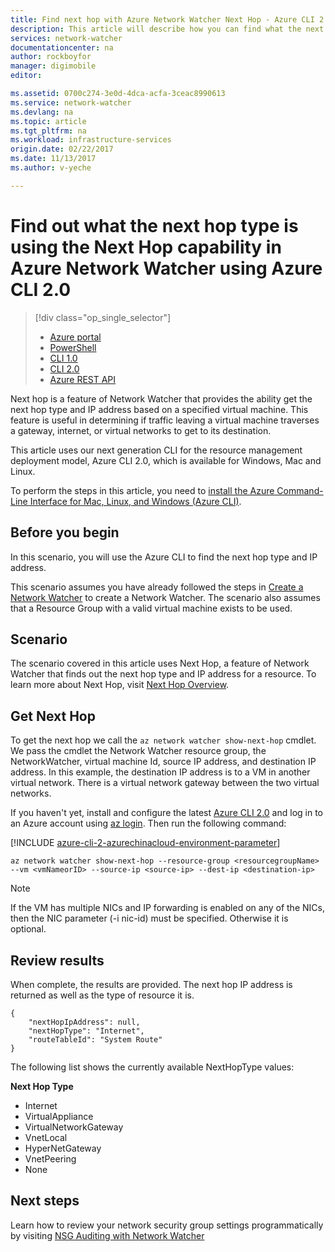 ```yaml
---
title: Find next hop with Azure Network Watcher Next Hop - Azure CLI 2.0 | Azure
description: This article will describe how you can find what the next hop type is and ip address using Next Hop using Azure CLI.
services: network-watcher
documentationcenter: na
author: rockboyfor
manager: digimobile
editor:

ms.assetid: 0700c274-3e0d-4dca-acfa-3ceac8990613
ms.service: network-watcher
ms.devlang: na
ms.topic: article
ms.tgt_pltfrm: na
ms.workload: infrastructure-services
origin.date: 02/22/2017
ms.date: 11/13/2017
ms.author: v-yeche

---
```


# Find out what the next hop type is using the Next Hop capability in Azure Network Watcher using Azure CLI 2.0

> [!div class="op_single_selector"]
> - [Azure portal](network-watcher-check-next-hop-portal.md)
> - [PowerShell](network-watcher-check-next-hop-powershell.md)
> - [CLI 1.0](network-watcher-check-next-hop-cli-nodejs.md)
> - [CLI 2.0](network-watcher-check-next-hop-cli.md)
> - [Azure REST API](network-watcher-check-next-hop-rest.md)

Next hop is a feature of Network Watcher that provides the ability get the next hop type and IP address based on a specified virtual machine. This feature is useful in determining if traffic leaving a virtual machine traverses a gateway, internet, or virtual networks to get to its destination.

This article uses our next generation CLI for the resource management deployment model, Azure CLI 2.0, which is available for Windows, Mac and Linux.

To perform the steps in this article, you need to [install the Azure Command-Line Interface for Mac, Linux, and Windows (Azure CLI)](https://docs.azure.cn/zh-cn/cli/install-az-cli2?view=azure-cli-latest).

## Before you begin

In this scenario, you will use the Azure CLI to find the next hop type and IP address.

This scenario assumes you have already followed the steps in [Create a Network Watcher](network-watcher-create.md) to create a Network Watcher. The scenario also assumes that a Resource Group with a valid virtual machine exists to be used.

## Scenario

The scenario covered in this article uses Next Hop, a feature of Network Watcher that finds out the next hop type and IP address for a resource. To learn more about Next Hop, visit [Next Hop Overview](network-watcher-next-hop-overview.md).

## Get Next Hop

To get the next hop we call the `az network watcher show-next-hop` cmdlet. We pass the cmdlet the Network Watcher resource group, the NetworkWatcher, virtual machine Id, source IP address, and destination IP address. In this example, the destination IP address is to a VM in another virtual network. There is a virtual network gateway between the two virtual networks.

If you haven't yet, install and configure the latest [Azure CLI 2.0](https://docs.azure.cn/zh-cn/cli/install-az-cli2) and log in to an Azure account using [az login](https://docs.azure.cn/zh-cn/cli/?view=azure-cli-latest#login). Then run the following command:

[!INCLUDE [azure-cli-2-azurechinacloud-environment-parameter](../../includes/azure-cli-2-azurechinacloud-environment-parameter.md)]

```azurecli
az network watcher show-next-hop --resource-group <resourcegroupName> --vm <vmNameorID> --source-ip <source-ip> --dest-ip <destination-ip>

```

> [!NOTE]
If the VM has multiple NICs and IP forwarding is enabled on any of the NICs, then the NIC parameter (-i nic-id) must be specified. Otherwise it is optional.

## Review results

When complete, the results are provided. The next hop IP address is returned as well as the type of resource it is.

```azurecli
{
    "nextHopIpAddress": null,
    "nextHopType": "Internet",
    "routeTableId": "System Route"
}
```

The following list shows the currently available NextHopType values:

**Next Hop Type**

* Internet
* VirtualAppliance
* VirtualNetworkGateway
* VnetLocal
* HyperNetGateway
* VnetPeering
* None

## Next steps

Learn how to review your network security group settings programmatically by visiting [NSG Auditing with Network Watcher](network-watcher-nsg-auditing-powershell.md)

<!--Update_Description: new articles on network watcher check next hop-->